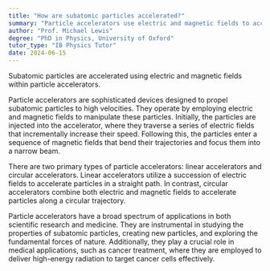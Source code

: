 ```yaml
---
title: "How are subatomic particles accelerated?"
summary: "Particle accelerators use electric and magnetic fields to accelerate subatomic particles, enabling research in fundamental physics and the exploration of matter's smallest components."
author: "Prof. Michael Lewis"
degree: "PhD in Physics, University of Oxford"
tutor_type: "IB Physics Tutor"
date: 2024-06-15
---
```


Subatomic particles are accelerated using electric and magnetic fields within particle accelerators.

Particle accelerators are sophisticated devices designed to propel subatomic particles to high velocities. They operate by employing electric and magnetic fields to manipulate these particles. Initially, the particles are injected into the accelerator, where they traverse a series of electric fields that incrementally increase their speed. Following this, the particles enter a sequence of magnetic fields that bend their trajectories and focus them into a narrow beam.

There are two primary types of particle accelerators: linear accelerators and circular accelerators. Linear accelerators utilize a succession of electric fields to accelerate particles in a straight path. In contrast, circular accelerators combine both electric and magnetic fields to accelerate particles along a circular trajectory.

Particle accelerators have a broad spectrum of applications in both scientific research and medicine. They are instrumental in studying the properties of subatomic particles, creating new particles, and exploring the fundamental forces of nature. Additionally, they play a crucial role in medical applications, such as cancer treatment, where they are employed to deliver high-energy radiation to target cancer cells effectively.
    